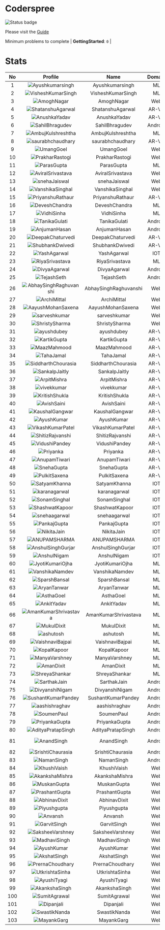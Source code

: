 
Coderspree
==========


![Status badge](https://github.com/InnogeeksOrganization/coderspree/actions/workflows/checkSubmission.yml/badge.svg)  


Please visit the [Guide](./Guide/README.md)  


Minimum problems to complete | **GettingStarted**: `0` |   

# Stats
  

|No|Profile|Name|Domain|Year|Solved|
| :---: | :---: | :---: | :---: | :---: | :---: |
|1|![Ayushkumarsingh](https://avatars.githubusercontent.com/u/78909117?v=4&s=100)|Ayushkumarsingh|ML|2|16|
|2|![VisheshKumarSingh](https://avatars.githubusercontent.com/u/47525494?v=4&s=100)|VisheshKumarSingh|ML|2|14|
|3|![AmoghNagar](https://avatars.githubusercontent.com/u/84376218?v=4&s=100)|AmoghNagar|Web|3|12|
|4|![ShatanshuAgarwal](https://avatars.githubusercontent.com/u/63258511?v=4&s=100)|ShatanshuAgarwal|AR-VR|3|11|
|5|![AnushkaYadav](https://avatars.githubusercontent.com/u/63538061?v=4&s=100)|AnushkaYadav|AR-VR|3|9|
|6|![SahilBhragudev](https://avatars.githubusercontent.com/u/84376218?v=4&s=100)|SahilBhragudev|Android|2|9|
|7|![AmbujKulshreshtha](https://avatars.githubusercontent.com/u/82520623?v=4&s=100)|AmbujKulshreshtha|ML|2|8|
|8|![saurabhchaudhary](https://avatars.githubusercontent.com/u/54533861?v=4&s=100)|saurabhchaudhary|AR-VR|3|7|
|9|![UmangGoel](https://avatars.githubusercontent.com/u/84376218?v=4&s=100)|UmangGoel|Web|3|7|
|10|![PrakharRastogi](https://avatars.githubusercontent.com/u/84376218?v=4&s=100)|PrakharRastogi|Web|3|7|
|11|![ParasGupta](https://avatars.githubusercontent.com/u/60445527?v=4&s=100)|ParasGupta|ML|3|6|
|12|![AviralSrivastava](https://avatars.githubusercontent.com/u/84376218?v=4&s=100)|AviralSrivastava|Web|2|6|
|13|![snehaJaiswal](https://avatars.githubusercontent.com/u/84376218?v=4&s=100)|snehaJaiswal|Web|2|6|
|14|![VanshikaSinghal](https://avatars.githubusercontent.com/u/84376218?v=4&s=100)|VanshikaSinghal|Web|3|5|
|15|![PriyanshuRathaur](https://avatars.githubusercontent.com/u/86730388?v=4&s=100)|PriyanshuRathaur|AR-VR|2|3|
|16|![DeveshChandra](https://avatars.githubusercontent.com/u/82612473?v=4&s=100)|DeveshChandra|ML|2|3|
|17|![VidhiSinha](https://avatars.githubusercontent.com/u/83163944?v=4&s=100)|VidhiSinha|ML|2|3|
|18|![TanikaGulati](https://avatars.githubusercontent.com/u/84376218?v=4&s=100)|TanikaGulati|Android|2|3|
|19|![AnjumanHasan](https://avatars.githubusercontent.com/u/84376218?v=4&s=100)|AnjumanHasan|Android|2|3|
|20|![DeepakChaturvedi](https://avatars.githubusercontent.com/u/61619479?v=4&s=100)|DeepakChaturvedi|AR-VR|3|2|
|21|![ShubhankDwivedi](https://avatars.githubusercontent.com/u/81324099?v=4&s=100)|ShubhankDwivedi|AR-VR|2ndYear|2|
|22|![YashAgarwal](https://avatars.githubusercontent.com/u/59206738?v=4&s=100)|YashAgarwal|IOT|3|2|
|23|![RiyaSrivastava](https://avatars.githubusercontent.com/u/82600662?v=4&s=100)|RiyaSrivastava|ML|2|2|
|24|![DivyaAgarwal](https://avatars.githubusercontent.com/u/84376218?v=4&s=100)|DivyaAgarwal|Android|2|2|
|25|![TejashSeth](https://avatars.githubusercontent.com/u/84376218?v=4&s=100)|TejashSeth|Android|2|2|
|26|![AbhaySinghRaghuvanshi](https://avatars.githubusercontent.com/u/84376218?v=4&s=100)|AbhaySinghRaghuvanshi|Web|2|2|
|27|![ArchiMittal](https://avatars.githubusercontent.com/u/84376218?v=4&s=100)|ArchiMittal|Web|2|2|
|28|![AayushMohanSaxena](https://avatars.githubusercontent.com/u/84376218?v=4&s=100)|AayushMohanSaxena|Web|2|2|
|29|![sarveshkumar](https://avatars.githubusercontent.com/u/84376218?v=4&s=100)|sarveshkumar|Web|3|2|
|30|![ShristySharma](https://avatars.githubusercontent.com/u/84376218?v=4&s=100)|ShristySharma|Web|3|2|
|31|![ayushdubey](https://avatars.githubusercontent.com/u/33064931?v=4&s=100)|ayushdubey|AR-VR|2|1|
|32|![KartikGupta](https://avatars.githubusercontent.com/u/57028920?v=4&s=100)|KartikGupta|AR-VR|3|1|
|33|![MaazMahmood](https://avatars.githubusercontent.com/u/83294849?v=4&s=100)|MaazMahmood|AR-VR|2|1|
|34|![TahaJamal](https://avatars.githubusercontent.com/u/60614154?v=4&s=100)|TahaJamal|AR-VR|3|1|
|35|![SiddharthChourasia](https://avatars.githubusercontent.com/u/78783051?v=4&s=100)|SiddharthChourasia|AR-VR|2|1|
|36|![SankalpJaitly](https://avatars.githubusercontent.com/u/63491937?v=4&s=100)|SankalpJaitly|AR-VR|3|1|
|37|![ArpitMishra](https://avatars.githubusercontent.com/u/91672224?v=4&s=100)|ArpitMishra|AR-VR|2nd|1|
|38|![vivekkumar](https://avatars.githubusercontent.com/u/60609162?v=4&s=100)|vivekkumar|AR-VR|3|1|
|39|![KritishShukla](https://avatars.githubusercontent.com/u/84233260?v=4&s=100)|KritishShukla|AR-VR|2|1|
|40|![AvishSaini](https://avatars.githubusercontent.com/u/82599778?v=4&s=100)|AvishSaini|AR-VR|2|1|
|41|![KaushalGangwar](https://avatars.githubusercontent.com/u/78899517?v=4&s=100)|KaushalGangwar|AR-VR|2|1|
|42|![AyushKumar](https://avatars.githubusercontent.com/u/77633249?v=4&s=100)|AyushKumar|AR-VR|2|1|
|43|![VikashKumarPatel](https://avatars.githubusercontent.com/u/72515535?v=4&s=100)|VikashKumarPatel|AR-VR|3|1|
|44|![ShitizRajvanshi](https://avatars.githubusercontent.com/u/86548099?v=4&s=100)|ShitizRajvanshi|AR-VR|2|1|
|45|![VidushiPandey](https://avatars.githubusercontent.com/u/86524341?v=4&s=100)|VidushiPandey|AR-VR|2|1|
|46|![Priyanka](https://avatars.githubusercontent.com/u/72395482?v=4&s=100)|Priyanka|AR-VR|3|1|
|47|![AnupamTiwari](https://avatars.githubusercontent.com/u/81892907?v=4&s=100)|AnupamTiwari|AR-VR|2|1|
|48|![SnehaGupta](https://avatars.githubusercontent.com/u/63196333?v=4&s=100)|SnehaGupta|AR-VR|3|1|
|49|![PulkitSaxena](https://avatars.githubusercontent.com/u/84513589?v=4&s=100)|PulkitSaxena|AR-VR|2|1|
|50|![SatyamKhanna](https://avatars.githubusercontent.com/u/52063544?v=4&s=100)|SatyamKhanna|IOT|3|1|
|51|![karanagarwal](https://avatars.githubusercontent.com/u/86533183?v=4&s=100)|karanagarwal|IOT|2|1|
|52|![SonamSinghal](https://avatars.githubusercontent.com/u/85016555?v=4&s=100)|SonamSinghal|IOT|3|1|
|53|![ShashwatKapoor](https://avatars.githubusercontent.com/u/74201117?v=4&s=100)|ShashwatKapoor|IOT|3|1|
|54|![snehaagarwal](https://avatars.githubusercontent.com/u/91549661?v=4&s=100)|snehaagarwal|IOT|3|1|
|55|![PankajGupta](https://avatars.githubusercontent.com/u/91672523?v=4&s=100)|PankajGupta|IOT|2|1|
|56|![NikitaJain](https://avatars.githubusercontent.com/u/91686453?v=4&s=100)|NikitaJain|IOT|2|1|
|57|![ANUPAMSHARMA](https://avatars.githubusercontent.com/u/91667813?v=4&s=100)|ANUPAMSHARMA|IOT|2|1|
|58|![AnshulSinghGurjar](https://avatars.githubusercontent.com/u/90499262?v=4&s=100)|AnshulSinghGurjar|IOT|2|1|
|59|![AnshulNigam](https://avatars.githubusercontent.com/u/74321084?v=4&s=100)|AnshulNigam|IOT|2|1|
|60|![JyotiKumariOjha](https://avatars.githubusercontent.com/u/82596078?v=4&s=100)|JyotiKumariOjha|ML|2|1|
|61|![VanshikaNamdev](https://avatars.githubusercontent.com/u/64363094?v=4&s=100)|VanshikaNamdev|ML|3|1|
|62|![SparshBansal](https://avatars.githubusercontent.com/u/78899820?v=4&s=100)|SparshBansal|ML|2|1|
|63|![AryanTanwar](https://avatars.githubusercontent.com/u/81274845?v=4&s=100)|AryanTanwar|ML|3|1|
|64|![AsthaGoel](https://avatars.githubusercontent.com/u/62610706?v=4&s=100)|AsthaGoel|ML|3|1|
|65|![AnkitYadav](https://avatars.githubusercontent.com/u/66520710?v=4&s=100)|AnkitYadav|ML|3|1|
|66|![AmanKumarShrivastava](https://avatars.githubusercontent.com/u/81643753?v=4&s=100)|AmanKumarShrivastava|ML|2|1|
|67|![MukulDixit](https://avatars.githubusercontent.com/u/55882740?v=4&s=100)|MukulDixit|ML|3|1|
|68|![ashutosh](https://avatars.githubusercontent.com/u/60190101?v=4&s=100)|ashutosh|ML|3|1|
|69|![VaishnaviBajpai](https://avatars.githubusercontent.com/u/82597311?v=4&s=100)|VaishnaviBajpai|ML|2|1|
|70|![KopalKapoor](https://avatars.githubusercontent.com/u/82762079?v=4&s=100)|KopalKapoor|ML|2|1|
|71|![ManyaVarshney](https://avatars.githubusercontent.com/u/82599650?v=4&s=100)|ManyaVarshney|ML|2|1|
|72|![AmanDixit](https://avatars.githubusercontent.com/u/84376218?v=4&s=100)|AmanDixit|ML|2|1|
|73|![ShreyaShankar](https://avatars.githubusercontent.com/u/84376218?v=4&s=100)|ShreyaShankar|ML|3|1|
|74|![SarthakJain](https://avatars.githubusercontent.com/u/84376218?v=4&s=100)|SarthakJain|Android|2|1|
|75|![DivyanshiNigam](https://avatars.githubusercontent.com/u/84376218?v=4&s=100)|DivyanshiNigam|Android|2|1|
|76|![SushantKumarPandey](https://avatars.githubusercontent.com/u/84376218?v=4&s=100)|SushantKumarPandey|Android|2|1|
|77|![aashishraghav](https://avatars.githubusercontent.com/u/84376218?v=4&s=100)|aashishraghav|Android|2|1|
|78|![SoumenPaul](https://avatars.githubusercontent.com/u/84376218?v=4&s=100)|SoumenPaul|Android|2|1|
|79|![PriyankaGupta](https://avatars.githubusercontent.com/u/84376218?v=4&s=100)|PriyankaGupta|Android|2|1|
|80|![AdityaPratapSingh](https://avatars.githubusercontent.com/u/84376218?v=4&s=100)|AdityaPratapSingh|Android|2|1|
|81|![AnandSingh](https://avatars.githubusercontent.com/u/84376218?v=4&s=100)|AnandSingh|Android|Invalid Foldername|1|
|82|![SrishtiChaurasia](https://avatars.githubusercontent.com/u/84376218?v=4&s=100)|SrishtiChaurasia|Android|2|1|
|83|![NamanSingh](https://avatars.githubusercontent.com/u/84376218?v=4&s=100)|NamanSingh|Android|2|1|
|84|![KhushiVaish](https://avatars.githubusercontent.com/u/84376218?v=4&s=100)|KhushiVaish|Web|2|1|
|85|![AkankshaMishra](https://avatars.githubusercontent.com/u/84376218?v=4&s=100)|AkankshaMishra|Web|2|1|
|86|![MuskanGupta](https://avatars.githubusercontent.com/u/84376218?v=4&s=100)|MuskanGupta|Web|3|1|
|87|![PrashantGupta](https://avatars.githubusercontent.com/u/84376218?v=4&s=100)|PrashantGupta|Web|3|1|
|88|![AbhinavDixit](https://avatars.githubusercontent.com/u/84376218?v=4&s=100)|AbhinavDixit|Web|3|1|
|89|![Piyushgupta](https://avatars.githubusercontent.com/u/84376218?v=4&s=100)|Piyushgupta|Web|2|1|
|90|![Anvansh](https://avatars.githubusercontent.com/u/84376218?v=4&s=100)|Anvansh|Web|2|1|
|91|![GarvitSingh](https://avatars.githubusercontent.com/u/84376218?v=4&s=100)|GarvitSingh|Web|2|1|
|92|![SaksheeVarshney](https://avatars.githubusercontent.com/u/84376218?v=4&s=100)|SaksheeVarshney|Web|3|1|
|93|![MadhaviSingh](https://avatars.githubusercontent.com/u/84376218?v=4&s=100)|MadhaviSingh|Web|2|1|
|94|![AyushKumar](https://avatars.githubusercontent.com/u/84376218?v=4&s=100)|AyushKumar|Web|2|1|
|95|![AkshatSingh](https://avatars.githubusercontent.com/u/84376218?v=4&s=100)|AkshatSingh|Web|2|1|
|96|![PrernaChoudhary](https://avatars.githubusercontent.com/u/84376218?v=4&s=100)|PrernaChoudhary|Web|2|1|
|97|![UtkrishtaSinha](https://avatars.githubusercontent.com/u/84376218?v=4&s=100)|UtkrishtaSinha|Web|2|1|
|98|![AyushiTyagi](https://avatars.githubusercontent.com/u/84376218?v=4&s=100)|AyushiTyagi|Web|3|1|
|99|![AkankshaSingh](https://avatars.githubusercontent.com/u/84376218?v=4&s=100)|AkankshaSingh|Web|2|1|
|100|![SumitAgrawal](https://avatars.githubusercontent.com/u/84376218?v=4&s=100)|SumitAgrawal|Web|2|1|
|101|![Dipanjali](https://avatars.githubusercontent.com/u/84376218?v=4&s=100)|Dipanjali|Web|2|1|
|102|![SwastikNanda](https://avatars.githubusercontent.com/u/84376218?v=4&s=100)|SwastikNanda|Web|2|1|
|103|![MayankGarg](https://avatars.githubusercontent.com/u/84376218?v=4&s=100)|MayankGarg|Web|2|1|

